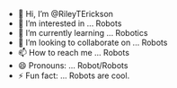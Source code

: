 - 👋 Hi, I’m @RileyTErickson
- 👀 I’m interested in ... Robots
- 🌱 I’m currently learning ... Robotics
- 💞️ I’m looking to collaborate on ... Robots
- 📫 How to reach me ... Robots
- 😄 Pronouns: ... Robot/Robots
- ⚡ Fun fact: ... Robots are cool.

<!---
RileyTErickson/RileyTErickson is a ✨ special ✨ repository because its `README.md` (this file) appears on your GitHub profile.
You can click the Preview link to take a look at your changes.
--->
